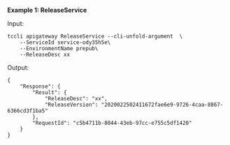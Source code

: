 **Example 1: ReleaseService**



Input: 

```
tccli apigateway ReleaseService --cli-unfold-argument  \
    --ServiceId service-ody35h5e\
    --EnvironmentName prepub\
    --ReleaseDesc xx
```

Output: 
```
{
    "Response": {
        "Result": {
            "ReleaseDesc": "xx",
            "ReleaseVersion": "2020022502411672fae6e9-9726-4caa-8867-6366cd3f1ba5"
        },
        "RequestId": "c5b4711b-8044-43eb-97cc-e755c5df1420"
    }
}
```

